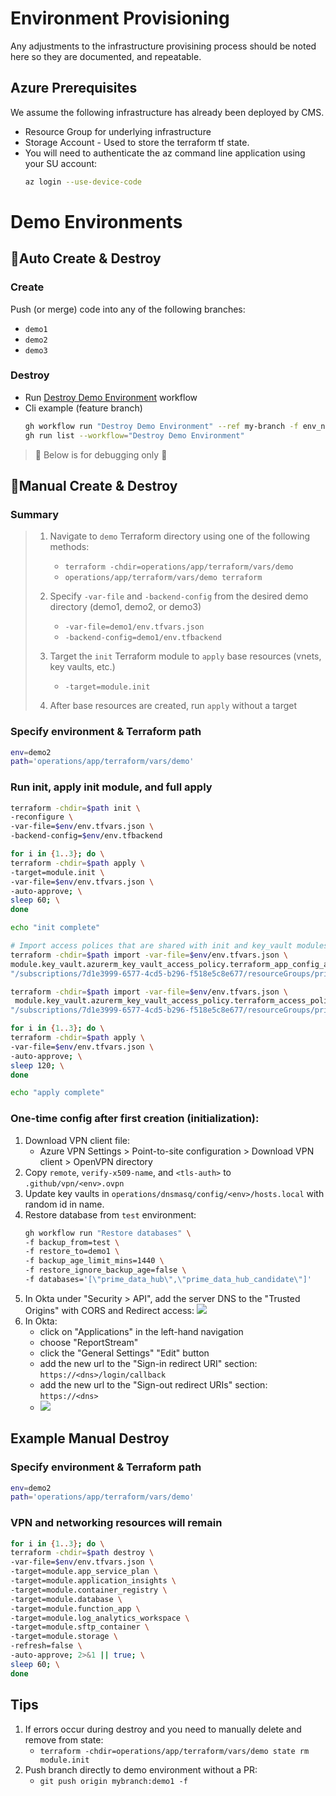 # Environment Provisioning
Any adjustments to the infrastructure provisining process should be noted here so they are documented, and repeatable.

## Azure Prerequisites
We assume the following infrastructure has already been deployed by CMS. 
 - Resource Group for underlying infrastructure
 - Storage Account - Used to store the terraform tf state.
 - You will need to authenticate the az command line application using your SU account:
   ```sh
   az login --use-device-code
   ```

# Demo Environments

## 🚀Auto Create & Destroy

### Create

Push (or merge) code into any of the following branches:
  * `demo1`
  * `demo2`
  * `demo3`

### Destroy

  * Run [Destroy Demo Environment](../../.github/workflows/destroy_demo_environment.yml) workflow
   * Cli example (feature branch)
      ```bash
      gh workflow run "Destroy Demo Environment" --ref my-branch -f env_name=demo1
      gh run list --workflow="Destroy Demo Environment"
      ```

> 🚧 Below is for debugging only 🚧

## 🔧Manual Create & Destroy

### Summary
> 1. Navigate to `demo` Terraform directory using one of the following methods:
>    * `terraform -chdir=operations/app/terraform/vars/demo`
>    * `operations/app/terraform/vars/demo terraform`
> 
> 2. Specify `-var-file` and `-backend-config` from the desired demo directory (demo1, demo2, or demo3)
>    * `-var-file=demo1/env.tfvars.json`
>    * `-backend-config=demo1/env.tfbackend`
> 
> 3. Target the `init` Terraform module to `apply` base resources (vnets, key vaults, etc.)
>    * `-target=module.init`
> 
> 4. After base resources are created, run `apply` without a target

### Specify environment & Terraform path
```bash
env=demo2
path='operations/app/terraform/vars/demo'
```

### Run init, apply init module, and full apply
```bash
terraform -chdir=$path init \
-reconfigure \
-var-file=$env/env.tfvars.json \
-backend-config=$env/env.tfbackend

for i in {1..3}; do \
terraform -chdir=$path apply \
-target=module.init \
-var-file=$env/env.tfvars.json \
-auto-approve; \
sleep 60; \
done

echo "init complete"

# Import access polices that are shared with init and key_vault modules
terraform -chdir=$path import -var-file=$env/env.tfvars.json \
module.key_vault.azurerm_key_vault_access_policy.terraform_app_config_access_policy[0] \
"/subscriptions/7d1e3999-6577-4cd5-b296-f518e5c8e677/resourceGroups/prime-data-hub-$env/providers/Microsoft.KeyVault/vaults/pdh$env-appconfigmt8/objectId/4d81288c-27a3-4df8-b776-c9da8e688bc7"

terraform -chdir=$path import -var-file=$env/env.tfvars.json \
 module.key_vault.azurerm_key_vault_access_policy.terraform_access_policy[0] \
"/subscriptions/7d1e3999-6577-4cd5-b296-f518e5c8e677/resourceGroups/prime-data-hub-$env/providers/Microsoft.KeyVault/vaults/pdh$env-keyvaultmt8/objectId/4d81288c-27a3-4df8-b776-c9da8e688bc7"

for i in {1..3}; do \
terraform -chdir=$path apply \
-var-file=$env/env.tfvars.json \
-auto-approve; \
sleep 120; \
done

echo "apply complete"

```

### One-time config after first creation (initialization):
 1. Download VPN client file:
    * Azure VPN Settings > Point-to-site configuration > Download VPN client > OpenVPN directory
 2. Copy `remote`, `verify-x509-name`, and `<tls-auth>` to `.github/vpn/<env>.ovpn`
 3. Update key vaults in `operations/dnsmasq/config/<env>/hosts.local` with random id in name.
 4. Restore database from `test` environment:
      ```sh
      gh workflow run "Restore databases" \
      -f backup_from=test \
      -f restore_to=demo1 \
      -f backup_age_limit_mins=1440 \
      -f restore_ignore_backup_age=false \
      -f databases='[\"prime_data_hub\",\"prime_data_hub_candidate\"]'
      ```
 5. In Okta under "Security > API", add the server DNS to the "Trusted Origins" with CORS and Redirect access:
      ![](assets/trusted_origins.png)
 6. In Okta:
      * click on "Applications" in the left-hand navigation
      * choose "ReportStream"
      * click the "General Settings" "Edit" button
      * add the new url to the "Sign-in redirect URI" section: `https://<dns>/login/callback`
      * add the new url to the "Sign-out redirect URIs" section: `https://<dns>`
      * ![](assets/redirect_urls.png)

## Example Manual Destroy

### Specify environment & Terraform path
```bash
env=demo2
path='operations/app/terraform/vars/demo'
```

### VPN and networking resources will remain
```bash
for i in {1..3}; do \
terraform -chdir=$path destroy \
-var-file=$env/env.tfvars.json \
-target=module.app_service_plan \
-target=module.application_insights \
-target=module.container_registry \
-target=module.database \
-target=module.function_app \
-target=module.log_analytics_workspace \
-target=module.sftp_container \
-target=module.storage \
-refresh=false \
-auto-approve; 2>&1 || true; \
sleep 60; \
done

```

## Tips
 1. If errors occur during destroy and you need to manually delete and remove from state:
    * `terraform -chdir=operations/app/terraform/vars/demo state rm module.init`
 2. Push branch directly to demo environment without a PR:
    *  `git push origin mybranch:demo1 -f`

